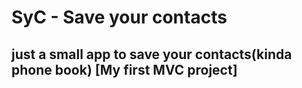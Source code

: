 # SyC - Save your contacts

## just a small app to save your contacts(kinda phone book) [My first MVC project]
